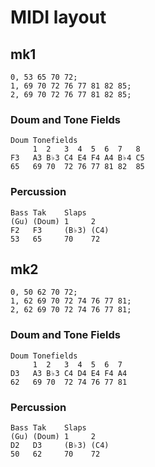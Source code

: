 # MIDI layout

## mk1

```
0, 53 65 70 72;
1, 69 70 72 76 77 81 82 85;
2, 69 70 72 76 77 81 82 85;
```

### Doum and Tone Fields

```
Doum Tonefields
     1  2   3  4  5  6  7   8
F3   A3 B♭3 C4 E4 F4 A4 B♭4 C5
65   69 70  72 76 77 81 82  85
```

### Percussion

```
Bass Tak    Slaps
(Gu) (Doum) 1     2
F2   F3     (B♭3) (C4)
53   65     70    72
```

## mk2

```
0, 50 62 70 72;
1, 62 69 70 72 74 76 77 81;
2, 62 69 70 72 74 76 77 81;
```

### Doum and Tone Fields

```
Doum Tonefields
     1  2   3  4  5  6  7
D3   A3 B♭3 C4 D4 E4 F4 A4
62   69 70  72 74 76 77 81
```

### Percussion

```
Bass Tak    Slaps
(Gu) (Doum) 1     2
D2   D3     (B♭3) (C4)
50   62     70    72
```
